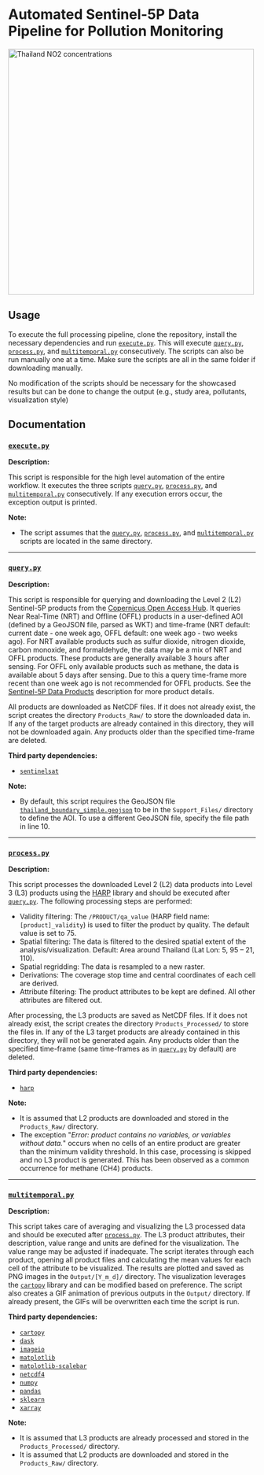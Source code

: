# Automated Sentinel-5P Data Pipeline for Pollution Monitoring

<img src="Sample_Output/NO2.gif" alt="Thailand NO2 concentrations" width="500"/>

## Usage

To execute the full processing pipeline, clone the repository, install the necessary dependencies and run [`execute.py`](execute.py). This will execute [`query.py`](query.py), [`process.py`](process.py), and [`multitemporal.py`](multitemporal.py) consecutively. The scripts can also be run manually one at a time. Make sure the scripts are all in the same folder if downloading manually. 

No modification of the scripts should be necessary for the showcased results but can be done to change the output (e.g., study area, pollutants, visualization style)

## Documentation

### [`execute.py`](execute.py)

**Description:**

This script is responsible for the high level automation of the entire workflow. It executes the three scripts [`query.py`](query.py), [`process.py`](process.py), and [`multitemporal.py`](multitemporal.py) consecutively. If any execution errors occur, the exception output is printed.

**Note:**

- The script assumes that the [`query.py`](query.py), [`process.py`](process.py), and [`multitemporal.py`](multitemporal.py) scripts are located in the same directory.

---

### [`query.py`](query.py)

**Description:**

This script is responsible for querying and downloading the Level 2 (L2) Sentinel-5P products from the [Copernicus Open Access Hub](https://scihub.copernicus.eu). It queries Near Real-Time (NRT) and Offline (OFFL) products in a user-defined AOI (defined by a GeoJSON file, parsed as WKT) and time-frame (NRT default: current date - one week ago, OFFL default: one week ago - two weeks ago). For NRT available products such as sulfur dioxide, nitrogen dioxide, carbon monoxide, and formaldehyde, the data may be a mix of NRT and OFFL products. These products are generally available 3 hours after sensing. For OFFL only available products such as methane, the data is available about 5 days after sensing. Due to this a query time-frame more recent than one week ago is not recommended for OFFL products. See the [Sentinel-5P Data Products](https://sentinels.copernicus.eu/web/sentinel/missions/sentinel-5p/data-products) description for more product details.

All products are downloaded as NetCDF files. If it does not already exist, the script creates the directory `Products_Raw/` to store the downloaded data in. If any of the target products are already contained in this directory, they will not be downloaded again. Any products older than the specified time-frame are deleted.

**Third party dependencies:**

- [`sentinelsat`](https://github.com/sentinelsat/sentinelsat)


**Note:**

- By default, this script requires the GeoJSON file [`thailand_boundary_simple.geojson`](thailand_boundary_simple.geojson) to be in the `Support_Files/` directory to define the AOI. To use a different GeoJSON file, specify the file path in line 10.

---

### [`process.py`](process.py)

**Description:**

This script processes the downloaded Level 2 (L2) data products into Level 3 (L3) products using the [HARP](https://github.com/stcorp/harp) library and should be executed after [`query.py`](query.py). The following processing steps are performed:

- Validity filtering: The `/PRODUCT/qa_value` (HARP field name: `[product]_validity`) is used to filter the product by quality. The default value is set to 75.
- Spatial filtering: The data is filtered to the desired spatial extent of the analysis/visualization. Default: Area around Thailand (Lat Lon: 5, 95 – 21, 110).
- Spatial regridding: The data is resampled to a new raster.
- Derivations: The coverage stop time and central coordinates of each cell are derived.
- Attribute filtering: The product attributes to be kept are defined. All other attributes are filtered out. 

After processing, the L3 products are saved as NetCDF files. If it does not already exist, the script creates the directory `Products_Processed/` to store the files in. If any of the L3 target products are already contained in this directory, they will not be generated again. Any products older than the specified time-frame (same time-frames as in [`query.py`](query.py) by default) are deleted.

**Third party dependencies:**

- [`harp`](https://github.com/stcorp/harp)

**Note:**

- It is assumed that L2 products are downloaded and stored in the `Products_Raw/` directory.
- The exception "*Error: product contains no variables, or variables without data.*" occurs when no cells of an entire product are greater than the minimum validity threshold. In this case, processing is skipped and no L3 product is generated. This has been observed as a common occurrence for methane (CH4) products.

---

### [`multitemporal.py`](multitemporal.py)

**Description:**

This script takes care of averaging and visualizing the L3 processed data and should be executed after [`process.py`](process.py). The L3 product attributes, their description, value range and units are defined for the visualization. The value range may be adjusted if inadequate. The script iterates through each product, opening all product files and calculating the mean values for each cell of the attribute to be visualized. The results are plotted and saved as PNG images in the `Output/[Y_m_d]/` directory. The visualization leverages the [`cartopy`](https://github.com/SciTools/cartopy) library and can be modified based on preference. The script also creates a GIF animation of previous outputs in the `Output/` directory. If already present, the GIFs will be overwritten each time the script is run.

**Third party dependencies:**

- [`cartopy`](https://github.com/SciTools/cartopy)
- [`dask`](https://github.com/dask/dask)
- [`imageio`](https://github.com/imageio/imageio)
- [`matplotlib`](https://github.com/matplotlib/matplotlib)
- [`matplotlib-scalebar`](https://github.com/ppinard/matplotlib-scalebar)
- [`netcdf4`](https://github.com/Unidata/netcdf4-python)
- [`numpy`](https://github.com/numpy/numpy)
- [`pandas`](https://github.com/pandas-dev/pandas)
- [`sklearn`](https://github.com/scikit-learn/scikit-learn)
- [`xarray`](https://github.com/pydata/xarray)

**Note:**

- It is assumed that L3 products are already processed and stored in the `Products_Processed/` directory.
- It is assumed that L2 products are downloaded and stored in the `Products_Raw/` directory.

